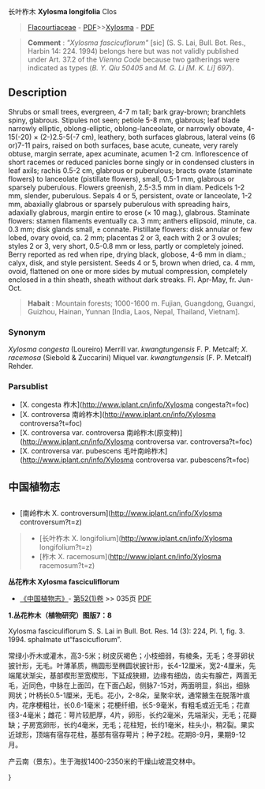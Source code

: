 长叶柞木 **Xylosma longifolia** Clos

> [Flacourtiaceae](http://www.iplant.cn/info/Flacourtiaceae?t=foc) - [PDF](http://www.iplant.cn/foc/pdf/Flacourtiaceae.pdf)>>[Xylosma](http://www.iplant.cn/info/Xylosma?t=foc) - [PDF](http://www.iplant.cn/foc/pdf/Xylosma.pdf)

> **Comment** : 
> *\"Xylosma fascicuflorum\"* [sic] (S. S. Lai, Bull. Bot. Res., Harbin 14: 224. 1994) belongs here but was not validly published under Art. 37.2 of the *Vienna Code* because two gatherings were indicated as types (*B. Y. Qiu 50405* and *M. G. Li [M. K. Li] 697*).

## Description

Shrubs or small trees, evergreen, 4-7 m tall; bark gray-brown; branchlets spiny, glabrous. Stipules not seen; petiole 5-8 mm, glabrous; leaf blade narrowly elliptic, oblong-elliptic, oblong-lanceolate, or narrowly obovate, 4-15(-20) × (2-)2.5-5(-7 cm), leathery, both surfaces glabrous, lateral veins (6 or)7-11 pairs, raised on both surfaces, base acute, cuneate, very rarely obtuse, margin serrate, apex acuminate, acumen 1-2 cm. Inflorescence of short racemes or reduced panicles borne singly or in condensed clusters in leaf axils; rachis 0.5-2 cm, glabrous or puberulous; bracts ovate (staminate flowers) to lanceolate (pistillate flowers), small, 0.5-1 mm, glabrous or sparsely puberulous. Flowers greenish, 2.5-3.5 mm in diam. Pedicels 1-2 mm, slender, puberulous. Sepals 4 or 5, persistent, ovate or lanceolate, 1-2 mm, abaxially glabrous or sparsely puberulous with spreading hairs, adaxially glabrous, margin entire to erose (× 10 mag.), glabrous. Staminate flowers: stamen filaments eventually ca. 3 mm; anthers ellipsoid, minute, ca. 0.3 mm; disk glands small, ± connate. Pistillate flowers: disk annular or few lobed, ovary ovoid, ca. 2 mm; placentas 2 or 3, each with 2 or 3 ovules; styles 2 or 3, very short, 0.5-0.8 mm or less, partly or completely joined. Berry reported as red when ripe, drying black, globose, 4-6 mm in diam.; calyx, disk, and style persistent. Seeds 4 or 5, brown when dried, ca. 4 mm, ovoid, flattened on one or more sides by mutual compression, completely enclosed in a thin sheath, sheath without dark streaks. Fl. Apr-May, fr. Jun-Oct.

> **Habait** : 
> Mountain forests; 1000-1600 m. Fujian, Guangdong, Guangxi, Guizhou, Hainan, Yunnan [India, Laos, Nepal, Thailand, Vietnam].

### Synonym
*Xylosma congesta* (Loureiro) Merrill var. *kwangtungensis* F. P. Metcalf; *X. racemosa* (Siebold & Zuccarini) Miquel var. *kwangtungensis* (F. P. Metcalf) Rehder.

### Parsublist

* [X.  congesta  柞木](http://www.iplant.cn/info/Xylosma congesta?t=foc)
* [X.  controversa  南岭柞木](http://www.iplant.cn/info/Xylosma controversa?t=foc)
* [X.  controversa var. controversa  南岭柞木(原变种)](http://www.iplant.cn/info/Xylosma controversa var. controversa?t=foc)
* [X.  controversa var. pubescens  毛叶南岭柞木](http://www.iplant.cn/info/Xylosma controversa var. pubescens?t=foc)

## 中国植物志

## 
* [南岭柞木  X.  controversum](http://www.iplant.cn/info/Xylosma controversum?t=z)
> * [长叶柞木  X.  longifolium](http://www.iplant.cn/info/Xylosma longifolium?t=z)
> * [柞木  X.  racemosum](http://www.iplant.cn/info/Xylosma racemosum?t=z)

**丛花柞木 Xylosma fasciculiflorum**

* [《中国植物志》](http://www.iplant.cn/frps)- [第52(1)卷](http://www.iplant.cn/frps/vol/52(1)) >> 035页 [PDF](http://www.iplant.cn/frps/pdf/52(1)/035.PDF)

**1.丛花柞木（植物研究）图版7：8**

Xylosma fasciculiflorum S. S. Lai in Bull. Bot. Res. 14 (3): 224, Pl. 1, fig. 3. 1994. sphalmate ut“fascicuflorum”.

常绿小乔木或灌木，高3-5米；树皮灰褐色；小枝细弱，有棱条，无毛；冬芽卵状披针形，无毛。叶薄革质，椭圆形至椭圆状披针形，长4-12厘米，宽2-4厘米，先端尾状渐尖，基部楔形至宽楔形，下延成狭翅，边缘有细齿，齿尖有腺芒，两面无毛，近同色，中脉在上面凹，在下面凸起，侧脉7-15对，两面明显，斜出，细脉网状；叶柄长0.5-1厘米，无毛。花小，2-8朵，呈聚伞状，通常腋生在脱落叶痕内，花序梗粗壮，长0.6-1毫米；花梗纤细，长5-9毫米，有粗毛或近无毛；花直径3-4毫米；雌花：萼片较肥厚，4片，卵形，长约2毫米，先端渐尖，无毛；花瓣缺；子房宽卵形，长约4毫米，无毛；花柱短，长约1毫米，柱头小，稍2裂。果实近球形，顶端有宿存花柱，基部有宿存萼片；种子2粒。花期8-9月，果期9-12月。

产云南（景东）。生于海拔1400-2350米的干燥山坡混交林中。

}